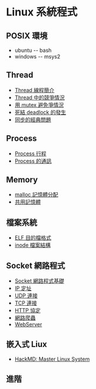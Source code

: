 # Linux 系統程式

## POSIX 環境

* ubuntu -- bash
* windows -- msys2

## Thread
* [Thread 線程簡介](thread)
* [Thread 中的競爭情況](race)
* [用 mutex 避免爭情況](mutex)
* [死結 deadlock 的發生](deadlock)
* [同步的經典問題](synchronize)

## Process
* [Process 行程](process)
* [Process 的通訊](ipc)

## Memory
* [malloc 記憶體分配](malloc)
* [共用記憶體](sharedMemory)

## 檔案系統

* [ELF 目的檔格式](linux/elf)
* [inode 檔案結構](linux/inode)

## Socket 網路程式
* [Socket 網路程式基礎](socket)
* [IP 定址](ip)
* [UDP 連接](udp)
* [TCP 連接](tcp)
* [HTTP 協定](http)
* [網路爬蟲](crawler)
* [WebServer](webserver)

## 嵌入式 Liux

* [HackMD: Master Linux System](https://hackmd.io/@johnnylord/ryhE3Q_2V/%2FO1sRXAC2Ruiwr97-5G2wWg)


## 進階

